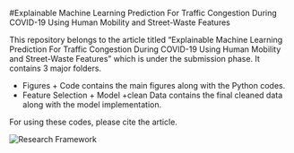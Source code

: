 #Explainable Machine Learning Prediction For Traffic Congestion During COVID-19 Using Human Mobility and Street-Waste Features

This repository belongs to the article titled “Explainable Machine Learning Prediction For Traffic Congestion During COVID-19 Using Human Mobility and Street-Waste Features” which is under the submission phase. It contains 3 major folders.
* Figures + Code contains the main figures along with the Python codes.
*   Feature Selection + Model +clean Data contains the final cleaned data along with the model implementation.

For using these codes, please cite the article. 



![Research Framework](https://user-images.githubusercontent.com/78085777/155408913-54574ad1-587b-46b9-8596-a12c114ae3dc.png)
